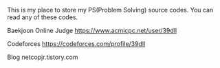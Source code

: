 This is my place to store my PS(Problem Solving) source codes.
You can read any of these codes.



Baekjoon Online Judge
https://www.acmicpc.net/user/39dll


Codeforces
https://codeforces.com/profile/39dll

Blog
netcopjr.tistory.com
